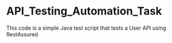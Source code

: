 # API_Testing_Automation_Task
This code is a simple Java test script that tests a User API using RestAssured
